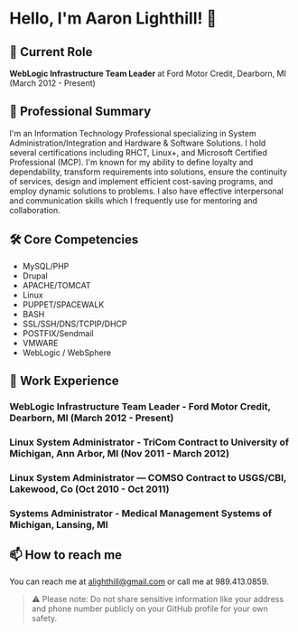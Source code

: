 # Hello, I'm Aaron Lighthill! 👋

## 🏢 Current Role

**WebLogic Infrastructure Team Leader** at Ford Motor Credit, Dearborn, MI (March 2012 - Present)

## 💼 Professional Summary

I'm an Information Technology Professional specializing in System Administration/Integration and Hardware & Software Solutions. I hold several certifications including RHCT, Linux+, and Microsoft Certified Professional (MCP). I'm known for my ability to define loyalty and dependability, transform requirements into solutions, ensure the continuity of services, design and implement efficient cost-saving programs, and employ dynamic solutions to problems. I also have effective interpersonal and communication skills which I frequently use for mentoring and collaboration.

## 🛠️ Core Competencies

- MySQL/PHP
- Drupal
- APACHE/TOMCAT
- Linux
- PUPPET/SPACEWALK
- BASH
- SSL/SSH/DNS/TCPIP/DHCP
- POSTFIX/Sendmail
- VMWARE
- WebLogic / WebSphere

## 📜 Work Experience

### WebLogic Infrastructure Team Leader - Ford Motor Credit, Dearborn, MI (March 2012 - Present)

### Linux System Administrator - TriCom Contract to University of Michigan, Ann Arbor, MI (Nov 2011 - March 2012)

### Linux System Administrator — COMSO Contract to USGS/CBI, Lakewood, Co (Oct 2010 - Oct 2011)

### Systems Administrator - Medical Management Systems of Michigan, Lansing, MI

## 📫 How to reach me

You can reach me at alighthill@gmail.com or call me at 989.413.0859.

> ⚠️ Please note: Do not share sensitive information like your address and phone number publicly on your GitHub profile for your own safety.



<!---
a1ighthi11/a1ighthi11 is a ✨ special ✨ repository because its `README.md` (this file) appears on your GitHub profile.
You can click the Preview link to take a look at your changes.
--->

